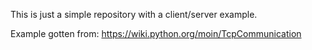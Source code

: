 This is just a simple repository with a client/server example.

Example gotten from: https://wiki.python.org/moin/TcpCommunication
